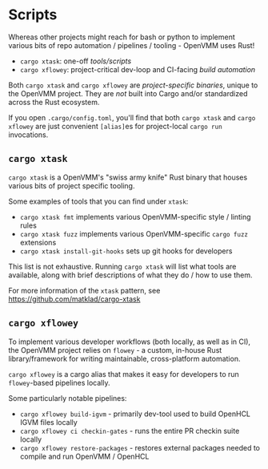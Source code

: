 # Scripts

Whereas other projects might reach for bash or python to implement various bits
of repo automation / pipelines / tooling - OpenVMM uses Rust!

- `cargo xtask`: one-off _tools/scripts_
- `cargo xflowey`: project-critical dev-loop and CI-facing _build automation_

Both `cargo xtask` and `cargo xflowey` are _project-specific binaries_, unique
to the OpenVMM project. They are _not_ built into Cargo and/or standardized
across the Rust ecosystem.

If you open `.cargo/config.toml`, you'll find that both `cargo xtask` and `cargo
xflowey` are just convenient `[alias]`es for project-local `cargo run`
invocations.

## `cargo xtask`

`cargo xtask` is a OpenVMM's "swiss army knife" Rust binary that houses various
bits of project specific tooling.

Some examples of tools that you can find under `xtask`:

- `cargo xtask fmt` implements various OpenVMM-specific style / linting rules
- `cargo xtask fuzz` implements various OpenVMM-specific `cargo fuzz` extensions
- `cargo xtask install-git-hooks` sets up git hooks for developers

This list is not exhaustive. Running `cargo xtask` will list what tools are
available, along with brief descriptions of what they do / how to use them.

For more information of the `xtask` pattern, see <https://github.com/matklad/cargo-xtask>

## `cargo xflowey`

To implement various developer workflows (both locally, as well as in CI), the
OpenVMM project relies on `flowey` - a custom, in-house Rust library/framework
for writing maintainable, cross-platform automation.

`cargo xflowey` is a cargo alias that makes it easy for developers to run
`flowey`-based pipelines locally.

Some particularly notable pipelines:

- `cargo xflowey build-igvm` - primarily dev-tool used to build OpenHCL IGVM files locally
- `cargo xflowey ci checkin-gates` - runs the entire PR checkin suite locally
- `cargo xflowey restore-packages` - restores external packages needed to compile and run OpenVMM / OpenHCL

